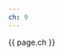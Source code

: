 ```yaml
---
ch: 9
---
```


<a class="en-page-number" id="111"></a>

<div class="chapter-number"><p class="chapter-number">{{ page.ch }}</p></div>
